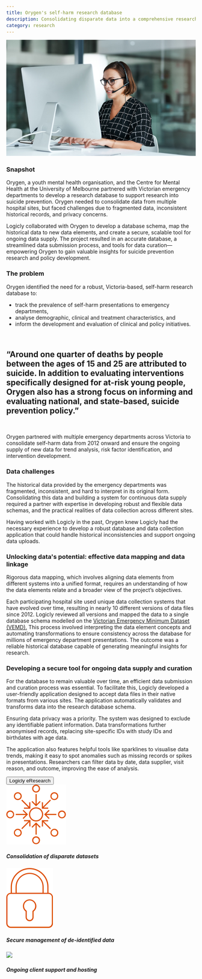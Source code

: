 ```yaml
---
title: Orygen's self-harm research database 
description: Consolidating disparate data into a comprehensive research database
category: research
---
```


<div class="grid grid-cols-12 gap-8">

<div class="col-span-12 project-images">
  <div class="grid grid-cols-12">
    <div class="col-span-12">
    <img src="/Projects/Images/13_Outdoor_Power_Equipment_Association/Outdoor-Power-Equipment-Association-customer-care-worker.jpg" />
    </div>
  </div>
</div>


<div class="col-span-12 lg:col-span-9 project-text lg:order-last">
<div>

### Snapshot
Orygen, a youth mental health organisation, and the Centre for Mental Health at the University of Melbourne partnered with Victorian emergency departments to develop a research database to support research into suicide prevention. Orygen needed to consolidate data from multiple hospital sites, but faced challenges due to fragmented data, inconsistent historical records, and privacy concerns. 

Logicly collaborated with Orygen to develop a database schema, map the historical data to new data elements, and create a secure, scalable tool for ongoing data supply. The project resulted in an accurate database, a streamlined data submission process, and tools for data curation—empowering Orygen to gain valuable insights for suicide prevention research and policy development.

### The problem
Orygen identified the need for a robust, Victoria-based, self-harm research database to:
<div class="blog-text-list">
    <ul>
        <li>track the prevalence of self-harm presentations to emergency departments,</li>
        <li>analyse demographic, clinical and treatment characteristics, and</li>
        <li>inform the development and evaluation of clinical and policy initiatives.</li>
    </ul>
    </br>
</div>

<div class="px-0 xl:px-0">
    <div class="text-center text-logiclytheme3">
        <h2 class="text-lg font-semibold">“Around one quarter of deaths by people between the ages of 15 and 25 are attributed to suicide. In addition to evaluating interventions specifically designed for at-risk young people, Orygen also has a strong focus on informing and evaluating national, and state-based, suicide prevention policy.”</h2>
    </div>
    </br>
</div>

Orygen partnered with multiple emergency departments across Victoria to consolidate self-harm data from 2012 onward and ensure the ongoing supply of new data for trend analysis, risk factor identification, and intervention development.

### Data challenges

The historical data provided by the emergency departments was fragmented, inconsistent, and hard to interpret in its original form. Consolidating this data and building a system for continuous data supply required a partner with expertise in developing robust and flexible data schemas, and the practical realities of data collection across different sites.

Having worked with Logicly in the past, Orygen knew Logicly had the necessary experience to develop a robust database and data collection application that could handle historical inconsistencies and support ongoing data uploads.

### Unlocking data's potential: effective data mapping and data linkage

Rigorous data mapping, which involves aligning data elements from different systems into a unified format, requires an understanding of how the data elements relate and a broader view of the project’s objectives. 

Each participating hospital site used unique data collection systems that have evolved over time, resulting in nearly 10 different versions of data files since 2012. Logicly reviewed all versions and mapped the data to a single database schema modelled on the <a href="https://www.tmr.qld.gov.au/">Victorian Emergency Minimum Dataset (VEMD).</a> This process involved interpreting the data element concepts and automating transformations to ensure consistency across the database for millions of emergency department presentations. The outcome was a reliable historical database capable of generating meaningful insights for research.

### Developing a secure tool for ongoing data supply and curation

For the database to remain valuable over time, an efficient data submission and curation process was essential. To facilitate this, Logicly developed a user-friendly application designed to accept data files in their native formats from various sites. The application automatically validates and transforms data into the research database schema.

Ensuring data privacy was a priority. The system was designed to exclude any identifiable patient information. Data transformations further anonymised records, replacing site-specific IDs with study IDs and birthdates with age data.

The application also features helpful tools like sparklines to visualise data trends, making it easy to spot anomalies such as missing records or spikes in presentations. Researchers can filter data by date, data supplier, visit reason, and outcome, improving the ease of analysis.

<a href="/eresearch" class="block w-48 h-12 my-5 font-medium text-center text-white tt-lc bg-logiclyorange hover:bg-logiclyhover">
  <button class="w-full h-full">Logicly eResearch</button>
</a>

</div>
</div>


<div class="col-span-12 lg:col-span-3 icons-sidebar">
<div>
<img src="/Projects/Icons/10_Outcome_Measures_Self_Service_System_(OMSSS)/Collection_of_large_detailed_data_sets.svg" />

##### Consolidation of disparate datasets
</div>

<div>
<img src="/Projects/Icons/2_UoM_Centre_for_mental_health/Secure_management_of_deidentified_data.svg" />

##### Secure management of de-identified data
</div>

<div class="icons-sidebar-last">
<img src="/Projects/Icons/3_UoM_Medical_School’s_Department_of_General_Practice/Ongoing_client_support_and_hosting.svg" />

##### Ongoing client support and hosting
</div>
</div>

</div>
